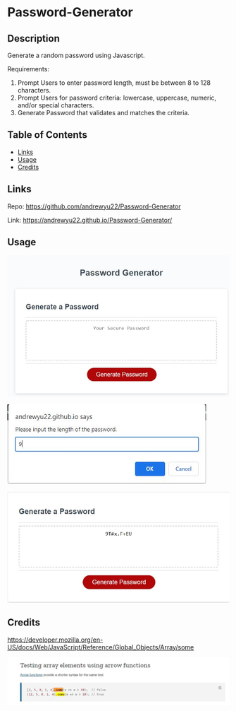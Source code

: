 # Password-Generator


## Description
Generate a random password using Javascript.

Requirements:
1) Prompt Users to enter password length, must be between 8 to 128 characters.
2) Prompt Users for password criteria: lowercase, uppercase, numeric, and/or special characters.
3) Generate Password that validates and matches the criteria.

## Table of Contents 
* [Links](#Links)
* [Usage](#Usage)
* [Credits](#Credits)


## Links

Repo: https://github.com/andrewyu22/Password-Generator

Link: https://andrewyu22.github.io/Password-Generator/

## Usage

![generate-password](assets/images/generate-password.JPG)

![enter-length](assets/images/length.JPG)

![password](assets/images/password.JPG)

## Credits

https://developer.mozilla.org/en-US/docs/Web/JavaScript/Reference/Global_Objects/Array/some

![test-array](assets/images/test-array.JPG)